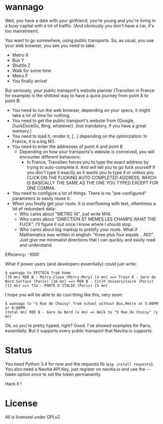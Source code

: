 
# wannago

Well, you have a date with your girlfriend, you're young and you're living in a busy capital with a lot of traffic.
(And obviously you don't have a car, it's too mainstream).

You want to go somewhere, using public transports. So, as usual, you use your web browser, you see you need to take:

* Metro X
* Bus Y
* Shuttle Z
* Walk for some time
* Metro F
* You finally arrive!

But seriously, your public transport's website planner (Transilien in France for example) is the shittiest way to have a quick journey from point A to point B:

* You need to run the web browser, depending on your specs, it might take a lot of time for nothing.
* You need to get the public transport's website from {Google, DuckDuckGo, Bing, whatever}. (not mandatory, if you have a great memory.)
* You need to load it, render it, [...] depending on the optimization: In France, it is a big NO.
* You need to enter the addresses of point A and point B
    * Depending on how your transports's website is conceived, you will encounter different behaviors:
        * In France, Transilien forces you to type the exact address by trying to auto-complete it. And will tell you to go fuck yourself if you don't type it exactly as it wants you to type it or unless you CLICK ON THE FUCKING AUTO COMPLETED ADDRESS, WHICH IS BASICALLY THE SAME AS THE ONE YOU TYPED EXCEPT FOR ONE COMMA.
* You need to configure a lot of things. There is no "pre-configured" parameters to easily reuse it.
* When you finally get your route. It is overflowing with text, oftentimes a lot of redundant data:
    * Who cares about "METRO 14", just write M14.
    * Who cares about "DIRECTION ST MEMES LES CHAMPS WHAT THE FUCK", I'll figure it out once I know where I should stop.
    * Who cares about big markup to prettify your route. What if Mathematics was written in english: "three plus four equals ...NO!". Just give me minimalist directions that I can qucikly and easily read and understand. 

Efficiency: *-1000*

What if power users (and developers essentially) could just write:
```console
$ wannago to EPITECH from home
[79 mn] RER B - Mitry-Claye (Mitry-Mory) [4 mn] ==> Train K - Gare du Nord Surface (Paris) [16 mn] ==> RER B - Cit├® Universitaire (Paris) [13 mn] ==> T3a - PORTE D'ITALIE (Paris) [5 mn]
```

I hope you will be able to do cool thing like this, very soon:
```console
$ wannago to "5 Rue de Choisy" from school without Bus,Metro at 5:00PM or 6:00PM
[total mn] RER B - Gare du Nord (x mn) => Walk to "5 Rue de Choisy" (y mn)
```

Ok, so you're pretty hyped, right?
Good. I've showed examples for Paris, essentially. But it supports every public transport that Navitia.io supports.

Status
======
You need Python 3.4 for now and the requests lib (`pip install requests`).
You also need a Navitia API Key, just register on navitia.io and use the --token option once to set the token permanently.

Hack it !


License
=======
All is licensed under GPLv2.
